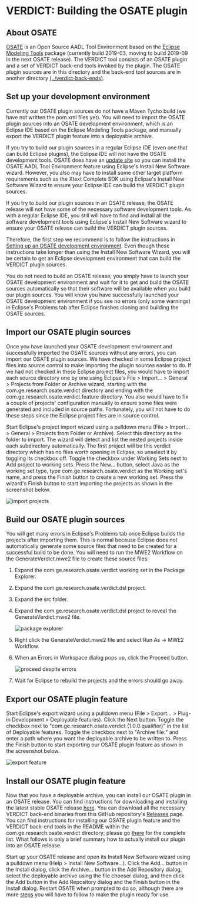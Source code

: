# VERDICT: Building the OSATE plugin

## About OSATE

[OSATE](https://osate.org/about-osate.html) is an Open Source AADL
Tool Environment based on the [Eclipse Modeling
Tools](https://www.eclipse.org/downloads/packages/release/2019-03/r/eclipse-modeling-tools)
package (currently build 2019-03, moving to build 2019-09 in the next
OSATE release).  The VERDICT tool consists of an OSATE plugin and a
set of VERDICT back-end tools invoked by the plugin.  The OSATE plugin
sources are in this directory and the back-end tool sources are in
another directory [(../verdict-back-ends)](../verdict-back-ends).

## Set up your development environment

Currently our OSATE plugin sources do not have a Maven Tycho build (we
have not written the pom.xml files yet).  You will need to import the
OSATE plugin sources into an OSATE development environment, which is
an Eclipse IDE based on the Eclipse Modeling Tools package, and
manually export the VERDICT plugin feature into a deployable archive.

If you try to build our plugin sources in a regular Eclipse IDE (even
one that can build Eclipse plugins), the Eclipse IDE will not have the
OSATE development tools.  OSATE does have an [update
site](https://osate-build.sei.cmu.edu/download/osate/stable/latest/updates/)
so you can install the OSATE AADL Tool Environment feature using
Eclipse's Install New Software wizard.  However, you also may have to
install some other target platform requirements such as the Xtext
Complete SDK using Eclipse's Install New Software Wizard to ensure
your Eclipse IDE can build the VERDICT plugin sources.

If you try to build our plugin sources in an OSATE release, the OSATE
release will not have some of the necessary software development
tools.  As with a regular Eclipse IDE, you still will have to
find and install all the software development tools using Eclipse's
Install New Software wizard to ensure your OSATE release can build the
VERDICT plugin sources.

Therefore, the first step we recommend is to follow the instructions
in [Setting up an OSATE development
environment](https://osate.org/setup-development.html).  Even though
these instructions take longer than using the Install New Software
Wizard, you will be certain to get an Eclipse development environment
that can build the VERDICT plugin sources.

You do not need to build an OSATE release; you simply have to launch
your OSATE development environment and wait for it to get and build
the OSATE sources automatically so that their software will be
available when you build our plugin sources.  You will know you have
successfully launched your OSATE development environment if you see no
errors (only some warnings) in Eclipse's Problems tab after Eclipse
finishes cloning and building the OSATE sources.

## Import our OSATE plugin sources

Once you have launched your OSATE development environment and
successfully imported the OSATE sources without any errors, you can
import our OSATE plugin sources.  We have checked in some Eclipse
project files into source control to make importing the plugin sources
easier to do.  If we had not checked in these Eclipse project files,
you would have to import each source directory one by one using
Eclipse's File > Import... > General > Projects from Folder or Archive
wizard, starting with the com.ge.research.osate.verdict directory and
ending with the com.ge.research.osate.verdict.feature directory.  You
also would have to fix a couple of projects' configuration manually to
ensure some files were generated and included in source paths.
Fortunately, you will not have to do these steps since the Eclipse
project files are in source control.

Start Eclipse's project import wizard using a pulldown menu (File >
Import... > General > Projects from Folder or Archive).  Select this
directory as the folder to import.  The wizard will detect and list
the nested projects inside each subdirectory automatically.  The first
project will be this verdict directory which has no files worth
opening in Eclipse, so unselect it by toggling its checkbox off.
Toggle the checkbox under Working Sets next to Add project to working
sets.  Press the New... button, select Java as the working set type,
type com.ge.research.osate.verdict as the Working set's name, and
press the Finish button to create a new working set.  Press the
wizard's Finish button to start importing the projects as shown in the
screenshot below.

![import projects](../../docs/images/import-projects.png)

## Build our OSATE plugin sources

You will get many errors in Eclipse's Problems tab once Eclipse builds
the projects after importing them.  This is normal because Eclipse
does not automatically generate some source files that need to be
created for a successful build to be done.  You will need to run the
MWE2 Workflow on the GenerateVerdict.mwe2 file to create these source
files:

1. Expand the com.ge.research.osate.verdict working set in the Package
   Explorer.
2. Expand the com.ge.research.osate.verdict.dsl project.
3. Expand the src folder.
4. Expand the com.ge.research.osate.verdict.dsl project to reveal the
   GenerateVerdict.mwe2 file.

   ![package explorer](../../docs/images/package-explorer.png)
5. Right click the GenerateVerdict.mwe2 file and select Run As -> MWE2
   Workflow.
6. When an Errors in Workspace dialog pops up, click the Proceed
   button.

   ![proceed despite errors](../../docs/images/proceed-despite-errors.png)
7. Wait for Eclipse to rebuild the projects and the errors should go
   away.

## Export our OSATE plugin feature

Start Eclipse's export wizard using a pulldown menu (File >
Export... > Plug-in Development > Deployable features).  Click the
Next button.  Toggle the checkbox next to
"com.ge.research.osate.verdict (1.0.0.qualifier)" in the list of
Deployable features.  Toggle the checkbox next to "Archive file:" and
enter a path where you want the deployable archive to be written to.
Press the Finish button to start exporting our OSATE plugin feature as
shown in the screenshot below.

![export feature](../../docs/images/export-feature.png)

## Install our OSATE plugin feature

Now that you have a deployable archive, you can install our OSATE
plugin in an OSATE release.  You can find instructions for downloading
and installing the latest stable OSATE release
[here](https://osate.org/download-and-install.html).  You can download
all the necessary VERDICT back-end binaries from this GitHub
repository's
[Releases](https://github.com/ge-high-assurance/VERDICT/releases)
page.  You can find instructions for installing our OSATE plugin
feature and the VERDICT back-end tools in the README within the
com.ge.research.osate.verdict directory; please go
[there](com.ge.research.osate.verdict/README.md) for the complete
list.  What follows is only a brief summary how to actually install
our plugin into an OSATE release.

Start up your OSATE release and open its Install New Software wizard
using a pulldown menu (Help > Install New Software...).  Click the
Add... button in the Install dialog, click the Archive... button in
the Add Repository dialog, select the deployable archive using the
file chooser dialog, and then click the Add button in the Add
Repository dialog and the Finish button in the Install dialog.
Restart OSATE when prompted to do so, although there are more
[steps](com.ge.research.osate.verdict/README.md) you will have to
follow to make the plugin ready for use.
